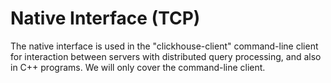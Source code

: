 # Native Interface (TCP)

The native interface is used in the "clickhouse-client" command-line client for interaction between servers with distributed query processing, and also in C++ programs. We will only cover the command-line client.